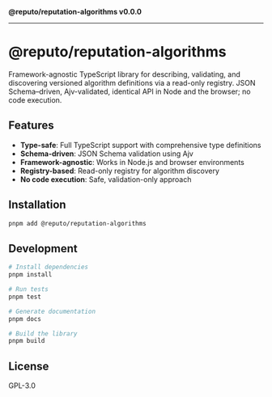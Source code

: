 **@reputo/reputation-algorithms v0.0.0**

***

# @reputo/reputation-algorithms

Framework-agnostic TypeScript library for describing, validating, and discovering versioned algorithm definitions via a read-only registry. JSON Schema–driven, Ajv-validated, identical API in Node and the browser; no code execution.

## Features

- **Type-safe**: Full TypeScript support with comprehensive type definitions
- **Schema-driven**: JSON Schema validation using Ajv
- **Framework-agnostic**: Works in Node.js and browser environments
- **Registry-based**: Read-only registry for algorithm discovery
- **No code execution**: Safe, validation-only approach

## Installation

```bash
pnpm add @reputo/reputation-algorithms
```

## Development

```bash
# Install dependencies
pnpm install

# Run tests
pnpm test

# Generate documentation
pnpm docs

# Build the library
pnpm build
```

## License

GPL-3.0
